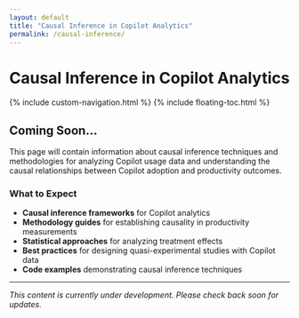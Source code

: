 ```yaml
---
layout: default
title: "Causal Inference in Copilot Analytics"
permalink: /causal-inference/
---
```


# Causal Inference in Copilot Analytics

{% include custom-navigation.html %}
{% include floating-toc.html %}

<style>
/* Hide default Minima navigation to prevent duplicates */
.site-header .site-nav,
.site-header .trigger,
.site-header .page-link {
  display: none !important;
}
</style>

## Coming Soon...

This page will contain information about causal inference techniques and methodologies for analyzing Copilot usage data and understanding the causal relationships between Copilot adoption and productivity outcomes.

### What to Expect

- **Causal inference frameworks** for Copilot analytics
- **Methodology guides** for establishing causality in productivity measurements
- **Statistical approaches** for analyzing treatment effects
- **Best practices** for designing quasi-experimental studies with Copilot data
- **Code examples** demonstrating causal inference techniques

---

*This content is currently under development. Please check back soon for updates.*
